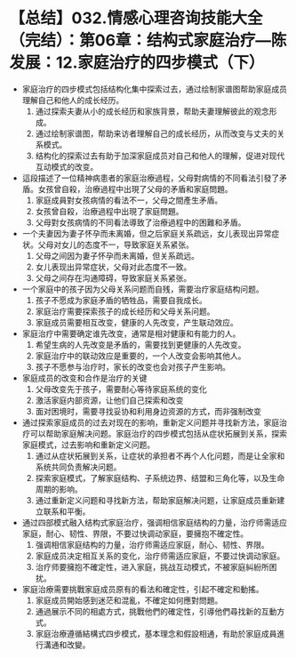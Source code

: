 # 【总结】032.情感心理咨询技能大全（完结）：第06章：结构式家庭治疗—陈发展：12.家庭治疗的四步模式（下）

-   家庭治疗的四步模式包括结构化集中探索过去，通过绘制家谱图帮助家庭成员理解自己和他人的成长经历。
    1.  通过探索夫妻从小的成长经历和家族背景，帮助夫妻理解彼此的观念形成。
    2.  通过绘制家谱图，帮助来访者理解自己的成长经历，从而改变与丈夫的关系模式。
    3.  结构化的探索过去有助于加深家庭成员对自己和他人的理解，促进对现代互动模式的改变。
-   這段描述了一位精神病患者的家庭治療過程，父母對病情的不同看法引發了矛盾。女孩曾自殺，治療過程中出現了父母的矛盾和家庭問題。
    1.  家庭成員對女孩病情的看法不一，父母之間產生矛盾。
    2.  女孩曾自殺，治療過程中出現了家庭問題。
    3.  父母對女孩病情的不同看法導致了治療過程中的困難和矛盾。
-   一个夫妻因为妻子怀孕而未离婚，但之后家庭关系疏远，女儿表现出异常症状。父母对女儿的态度不一，导致家庭关系紧张。
    1.  父母之间因为妻子怀孕而未离婚，但关系疏远。
    2.  女儿表现出异常症状，父母对此态度不一致。
    3.  父母之间存在沟通障碍，导致家庭关系紧张。
-   一个家庭中的孩子因为父母关系问题而自残，需要治疗家庭结构问题。
    1.  孩子不愿成为家庭矛盾的牺牲品，需要自我成长。
    2.  家庭治疗需要探索孩子的成长经历和父母关系问题。
    3.  家庭成员需要相互改变，健康的人先改变，产生联动效应。
-   家庭治疗中需要确定谁先改变，通常是相对健康和有能力的人。
    1.  希望生病的人先改变是矛盾的，需要找到更健康的人先改变。
    2.  家庭治疗中的联动效应是重要的，一个人改变会影响其他人。
    3.  孩子不愿参与治疗时，家长的改变也会对孩子产生影响。
-   家庭成员的改变和合作是治疗的关键
    1.  父母改变先于孩子，需要耐心等待家庭系统的变化
    2.  激活家庭内部资源，让他们自己探索和改变
    3.  面对困境时，需要寻找妥协和利用身边资源的方式，而非强制改变
-   通过探索家庭成员的过去对现在的影响，重新定义问题并寻找新方法，家庭治疗可以帮助家庭解决问题。家庭治疗的四步模式包括从症状拓展到关系，探索家庭模式，过去影响和重新定义问题。
    1.  通过从症状拓展到关系，让症状的承担者不再个人化问题，而是让全家和系统共同负责解决问题。
    2.  探索家庭模式，了解家庭结构、子系统边界、结盟和三角化等，以及生命周期的影响。
    3.  通过重新定义问题和寻找新方法，帮助家庭解决问题，让家庭成员重新建立联系和平衡。
-   通过四部模式融入结构式家庭治疗，强调相信家庭结构的力量，治疗师需适应家庭，耐心、韧性、界限，不要过快调动家庭，要擁抱不確定性。
    1.  强调相信家庭结构的力量，治疗师需适应家庭，耐心、韧性、界限。
    2.  家庭成员决定相互关系的变化，治疗师需适应家庭，不要过快调动家庭。
    3.  治疗师要擁抱不確定性，进入家庭，挑战互动模式，不被家庭糾紛所困扰。
-   家庭治療需要挑戰家庭成员原有的看法和確定性，引起不確定和動搖。
    1.  家庭成员開始感到迷茫和混亂，不確定如何應對問題。
    2.  通過展示不同的相處方式，挑戰他們的確定性，引導他們尋找新的互動方式。
    3.  家庭治療遵循結構式四步模式，基本理念和假設相通，有助於家庭成員進行溝通和改變。